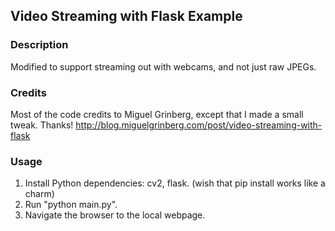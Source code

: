 ## Video Streaming with Flask Example


### Description
Modified to support streaming out with webcams, and not just raw JPEGs.

### Credits
Most of the code credits to Miguel Grinberg, except that I made a small tweak. Thanks!
http://blog.miguelgrinberg.com/post/video-streaming-with-flask

### Usage
1. Install Python dependencies: cv2, flask. (wish that pip install works like a charm)
2. Run "python main.py".
3. Navigate the browser to the local webpage.
